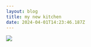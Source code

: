 ```yaml
---
layout: blog
title: my new kitchen
date: 2024-04-01T14:23:46.187Z
---
```

![](/images/uploads/my-little-kitchen.jpg)